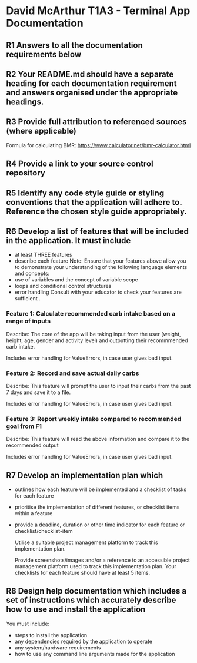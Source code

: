 # David McArthur T1A3 - Terminal App Documentation

## R1 Answers to all the documentation requirements below
  
## R2 Your README.md should have a separate heading for each documentation requirement and answers organised under the appropriate headings.
  
## R3 Provide full attribution to referenced sources (where applicable)

Formula for calculating BMR: https://www.calculator.net/bmr-calculator.html

## R4 Provide a link to your source control repository

## R5 Identify any code style guide or styling conventions that the application will adhere to. Reference the chosen style guide appropriately.

## R6 Develop a list of features that will be included in the application. It must include

- at least THREE features
- describe each feature
        Note: Ensure that your features above allow you to demonstrate your understanding of the following language elements and concepts:
- use of variables and the concept of variable scope
- loops and conditional control structures
- error handling
    Consult with your educator to check your features are sufficient .

### Feature 1: Calculate recommended carb intake based on a range of inputs

Describe: The core of the app will be taking input from the user (weight, height, age, gender and activity level) and outputting their recommmended carb intake.

Includes error handling for ValueErrors, in case user gives bad input.

### Feature 2: Record and save actual daily carbs

Describe: This feature will prompt the user to input their carbs from the past 7 days and save it to a file.

Includes error handling for ValueErrors, in case user gives bad input.

### Feature 3: Report weekly intake compared to recommended goal from F1

Describe: This feature will read the above information and compare it to the recommended output

Includes error handling for ValueErrors, in case user gives bad input.

## R7 Develop an implementation plan which

- outlines how each feature will be implemented and a checklist of tasks for each feature
- prioritise the implementation of different features, or checklist items within a feature
- provide a deadline, duration or other time indicator for each feature or checklist/checklist-item

    Utilise a suitable project management platform to track this implementation plan.

    Provide screenshots/images and/or a reference to an accessible project management platform used to track this implementation plan.
    Your checklists for each feature should have at least 5 items.

## R8 Design help documentation which includes a set of instructions which accurately describe how to use and install the application

You must include:

- steps to install the application
- any dependencies required by the application to operate
- any system/hardware requirements
- how to use any command line arguments made for the application